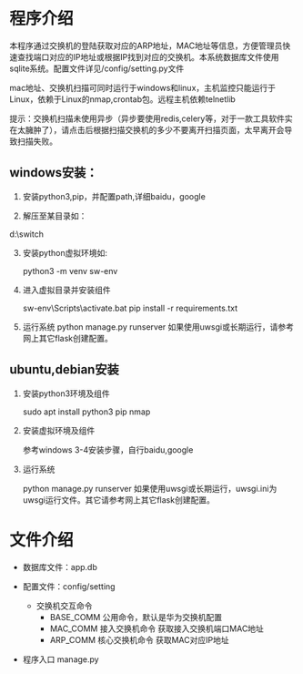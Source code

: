 # 程序介绍
​	本程序通过交换机的登陆获取对应的ARP地址，MAC地址等信息，方便管理员快速查找端口对应的IP地址或根据IP找到对应的交换机。本系统数据库文件使用sqlite系统。配置文件详见/config/setting.py文件

​	mac地址、交换机扫描可同时运行于windows和linux，主机监控只能运行于Linux，依赖于Linux的nmap,crontab包。远程主机依赖telnetlib

​        提示：交换机扫描未使用异步（异步要使用redis,celery等，对于一款工具软件实在太臃肿了），请点击后根据扫描交换机的多少不要离开扫描页面，太早离开会导致扫描失败。

## windows安装：

1. 安装python3,pip，并配置path,详细baidu，google

2.  解压至某目录如：

   d:\switch

3. 安装python虚拟环境如:

   python3 -m venv sw-env

4. 进入虚拟目录并安装组件

   sw-env\Scripts\activate.bat
   pip install -r requirements.txt

5. 运行系统
    python manage.py runserver
    如果使用uwsgi或长期运行，请参考网上其它flask创建配置。

## ubuntu,debian安装

1. 安装python3环境及组件

   sudo apt install python3 pip nmap

2. 安装虚拟环境及组件

   参考windows 3-4安装步骤，自行baidu,google   

3. 运行系统

   python manage.py runserver
   如果使用uwsgi或长期运行，uwsgi.ini为uwsgi运行文件。其它请参考网上其它flask创建配置。    


# 文件介绍

- 数据库文件：app.db 

- 配置文件：config/setting
  - 交换机交互命令
    - BASE_COMM 公用命令，默认是华为交换机配置
    - MAC_COMM 接入交换机命令 获取接入交换机端口MAC地址
    - ARP_COMM  核心交换机命令  获取MAC对应IP地址

- 程序入口 manage.py